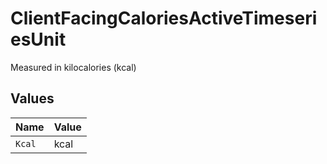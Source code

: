 # ClientFacingCaloriesActiveTimeseriesUnit

Measured in kilocalories (kcal)


## Values

| Name   | Value  |
| ------ | ------ |
| `Kcal` | kcal   |